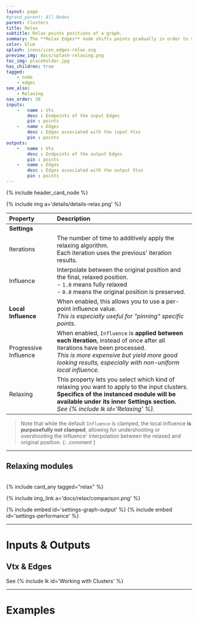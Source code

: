```yaml
---
layout: page
#grand_parent: All Nodes
parent: Clusters
title: Relax
subtitle: Relax points positions of a graph.
summary: The **Relax Edges** node shifts points gradually in order to smooth position in relation to their neighbors.
color: blue
splash: icons/icon_edges-relax.svg
preview_img: docs/splash-relaxing.png
toc_img: placeholder.jpg
has_children: true
tagged: 
    - node
    - edges
see_also: 
    - Relaxing
nav_order: 30
inputs:
    -   name : Vtx
        desc : Endpoints of the input Edges
        pin : points
    -   name : Edges
        desc : Edges associated with the input Vtxs
        pin : points
outputs:
    -   name : Vtx
        desc : Endpoints of the output Edges
        pin : points
    -   name : Edges
        desc : Edges associated with the output Vtxs
        pin : points
---
```


{% include header_card_node %}

{% include img a='details/details-relax.png' %} 

| Property       | Description          |
|:-------------|:------------------|
|**Settings**||
| Iterations | The number of time to additively apply the relaxing algorithm.<br>Each iteration uses the previous' iteration results. |
| Influence | Interpolate between the original position and the final, relaxed position.<br>- `1.0` means fully relaxed<br>- `0.0` means the original position is preserved.  |
| **Local Influence** | When enabled, this allows you to use a per-point influence value.<br>*This is especially useful for "pinning" specific points.*|
| Progressive Influence | When enabled, `Influence` is **applied between each iteration**, instead of once after all iterations have been processed.<br>*This is more expensive but yield more good looking results, especially with non-uniform local influence.*|
| Relaxing           | This property lets you select which kind of relaxing you want to apply to the input clusters.<br>**Specifics of the instanced module will be available under its inner Settings section.**<br>*See {% include lk id='Relaxing' %}.*  |

>Note that while the default `Influence` is clamped, the local influence **is purposefully not clamped**, allowing for undershooting or overshooting the influence' interpolation between the relaxed and original position.
{: .comment }

---
## Relaxing modules
<br>
{% include card_any tagged="relax" %}

{% include img_link a='docs/relax/comparison.png' %} 

{% include embed id='settings-graph-output' %}
{% include embed id='settings-performance' %}

---
# Inputs & Outputs
## Vtx & Edges
See {% include lk id='Working with Clusters' %}

---
# Examples
